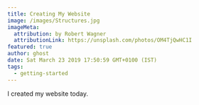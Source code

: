 ```yaml
---
title: Creating My Website
image: /images/Structures.jpg
imageMeta:
  attribution: by Robert Wagner
  attributionLink: https://unsplash.com/photos/OM4TjQwHC1I
featured: true
author: ghost
date: Sat March 23 2019 17:50:59 GMT+0100 (IST)
tags:
  - getting-started
---
```


I created my website today. 
